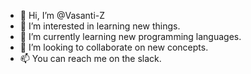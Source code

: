 - 👋 Hi, I’m @Vasanti-Z
- 👀 I’m interested in learning new things.
- 🌱 I’m currently learning new programming languages.
- 💞️ I’m looking to collaborate on new concepts.
- 📫 You can reach me on the slack.

<!---
Vasanti-Z/Vasanti-Z is a ✨ special ✨ repository because its `README.md` (this file) appears on your GitHub profile.
You can click the Preview link to take a look at your changes.
--->
